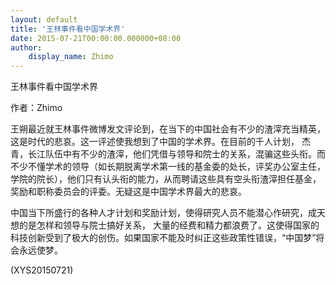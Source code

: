 ```yaml
---
layout: default
title: '王林事件看中国学术界'
date: 2015-07-21T00:00:00.000000+08:00
author:
    display_name: Zhimo
---
```


王林事件看中国学术界

作者：Zhimo

王朔最近就王林事件微博发文评论到，在当下的中国社会有不少的渣滓充当精英，这是时代的悲哀。这一评述使我想到了中国的学术界。在目前的千人计划， 杰青，长江队伍中有不少的渣滓，他们凭借与领导和院士的关系，混骗这些头衔。而不少不懂学术的领导（如长期脱离学术第一线的基金委的处长，评奖办公室主任， 学院的院长），他们只有认头衔的能力，从而聘请这些具有空头衔渣滓担任基金，奖励和职称委员会的评委。无疑这是中国学术界最大的悲哀。

中国当下所盛行的各种人才计划和奖励计划，使得研究人员不能潜心作研究，成天想的是怎样和领导与院士搞好关系， 大量的经费和精力都浪费了。这使得国家的科技创新受到了极大的创伤。如果国家不能及时纠正这些政策性错误，“中国梦”将会永远使梦。

(XYS20150721)

